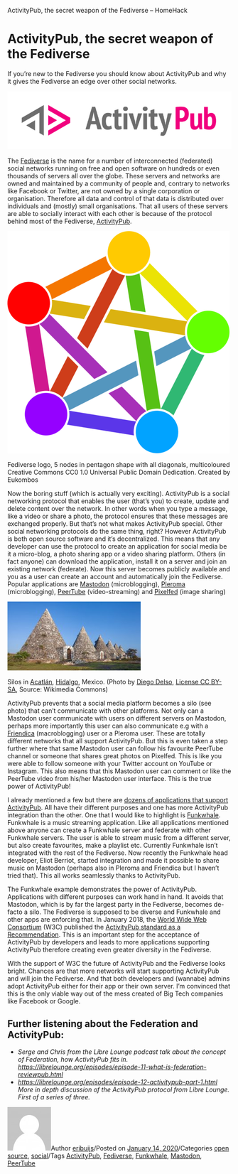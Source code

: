 ActivityPub, the secret weapon of the Fediverse – HomeHack

# ActivityPub, the secret weapon of the Fediverse

If you’re new to the Fediverse you should know about ActivityPub and why it gives the Fediverse an edge over other social networks.

![1280px-ActivityPub-logo.png](../_resources/6c2e4c6bfecf431200c20bc3a25379d7.png)

The [Fediverse](http://fediverse.party/) is the name for a number of interconnected (federated) social networks running on free and open software on hundreds or even thousands of servers all over the globe. These servers and networks are owned and maintained by a community of people and, contrary to networks like Facebook or Twitter, are not owned by a single corporation or organisation. Therefore all data and control of that data is distributed over individuals and (mostly) small organisations. That all users of these servers are able to socially interact with each other is because of the protocol behind most of the Fediverse, [ActivityPub](https://en.wikipedia.org/wiki/ActivityPub).

![Fediverse_logo_proposal.png](../_resources/d1864c8565aa6bd29ac5721cc6bec166.png)

Fediverse logo, 5 nodes in pentagon shape with all diagonals, multicoloured Creative Commons CC0 1.0 Universal Public Domain Dedication. Created by Eukombos

Now the boring stuff (which is actually very exciting). ActivityPub is a social networking protocol that enables the user (that’s you) to create, update and delete content over the network. In other words when you type a message, like a video or share a photo, the protocol ensures that these messages are exchanged properly. But that’s not what makes ActivityPub special. Other social networking protocols do the same thing, right? However ActivityPub is both open source software and it’s decentralized. This means that any developer can use the protocol to create an application for social media be it a micro-blog, a photo sharing app or a video sharing platform. Others (in fact anyone) can download the application, install it on a server and join an existing network (federate). Now this server becomes publicly available and you as a user can create an account and automatically join the Fediverse. Popular applications are [Mastodon](https://joinmastodon.org/) (microblogging), [Pleroma](https://git.pleroma.social/pleroma/pleroma) (microblogging), [PeerTube](https://joinpeertube.org/en/) (video-streaming) and [Pixelfed](https://pixelfed.org/) (image sharing)

![Silos_Acatlán_Hidalgo_México_2013-10-11_DD_02.jpg](../_resources/bc8ca75eccdfd946f5992f747776232f.jpg)

Silos in [Acatlán](https://en.wikipedia.org/wiki/Acatl%C3%A1n,_Hidalgo), [Hidalgo](https://en.wikipedia.org/wiki/Hidalgo_(state)), Mexico. (Photo by [Diego Delso](https://www.wikidata.org/wiki/Q28147777), [License CC BY-SA](https://creativecommons.org/licenses/by-sa/4.0/), Source: Wikimedia Commons)

ActivityPub prevents that a social media platform becomes a silo (see photo) that can’t communicate with other platforms. Not only can a Mastodon user communicate with users on different servers on Mastodon, perhaps more importantly this user can also communicate e.g with a [Friendica](https://friendi.ca/) (macroblogging) user or a Pleroma user. These are totally different networks that all support ActivityPub. But this is even taken a step further where that same Mastodon user can follow his favourite PeerTube channel or someone that shares great photos on Pixelfed. This is like you were able to follow someone with your Twitter account on YouTube or Instagram. This also means that this Mastodon user can comment or like the PeerTube video from his/her Mastodon user interface. This is the true power of ActivityPub!

I already mentioned a few but there are [dozens of applications that support ActivityPub](https://fediverse.party/). All have their different purposes and one has more ActivityPub integration than the other. One that I would like to highlight is [Funkwhale](https://funkwhale.audio/). Funkwhale is a music streaming application. Like all applications mentioned above anyone can create a Funkwhale server and federate with other Funkwhale servers. The user is able to stream music from a different server, but also create favourites, make a playlist etc. Currently Funkwhale isn’t integrated with the rest of the Fediverse. Now recently the Funkwhale head developer, Eliot Berriot, started integration and made it possible to share music on Mastodon (perhaps also in Pleroma and Friendica but I haven’t tried that). This all works seamlessly thanks to ActivityPub.

The Funkwhale example demonstrates the power of ActivityPub. Applications with different purposes can work hand in hand. It avoids that Mastodon, which is by far the largest party in the Fediverse, becomes de-facto a silo. The Fediverse is supposed to be diverse and Funkwhale and other apps are enforcing that. In January 2018, the [World Wide Web Consortium](https://en.wikipedia.org/wiki/World_Wide_Web_Consortium) (W3C) published the [ActivityPub standard as a Recommendation](https://www.w3.org/blog/news/archives/6785). This is an important step for the acceptance of ActivityPub by developers and leads to more applications supporting ActivityPub therefore creating even greater diversity in the Fediverse.

With the support of W3C the future of ActivityPub and the Fediverse looks bright. Chances are that more networks will start supporting ActivityPub and will join the Fediverse. And that both developers and (wannabe) admins adopt ActivityPub either for their app or their own server. I’m convinced that this is the only viable way out of the mess created of Big Tech companies like Facebook or Google.

## **Further listening about the Federation and ActivityPub:**

- *Serge and Chris from the Libre Lounge podcast talk about the concept of Federation, how ActivityPub fits in. https://librelounge.org/episodes/episode-11-what-is-federation-reviewpub.html*
- *https://librelounge.org/episodes/episode-12-activitypub-part-1.html More in depth discussion of the ActivityPub protocol from Libre Lounge. First of a series of three.*

![a90a46e04d18b0f85b8b54368a30dfe4](../_resources/6d49ba447be1edad1a77a9025cbeacf0.jpg)Author   [eribuijs](https://homehack.nl/author/eribuijs/)/Posted on [January 14, 2020](https://homehack.nl/activitypub-the-secret-weapon-of-the-fediverse/)/Categories [open source](https://homehack.nl/category/open-source/), [social](https://homehack.nl/category/social/)/Tags [ActivityPub](https://homehack.nl/tag/activitypub/), [Fediverse](https://homehack.nl/tag/fediverse/), [Funkwhale](https://homehack.nl/tag/funkwhale/), [Mastodon](https://homehack.nl/tag/mastodon/), [PeerTube](https://homehack.nl/tag/peertube/)